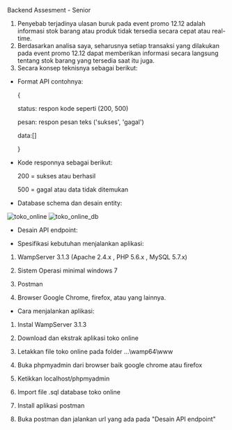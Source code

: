 Backend Assesment - Senior

1. Penyebab terjadinya ulasan buruk pada event promo 12.12 adalah informasi stok barang atau produk tidak tersedia secara cepat atau real-time. 
2. Berdasarkan analisa saya, seharusnya setiap transaksi yang dilakukan pada event promo 12.12 dapat memberikan informasi secara langsung tentang stok barang yang tersedia saat itu juga.
3. Secara konsep teknisnya sebagai berikut:
- Format API contohnya: 

  {
  
    status: respon kode seperti (200, 500)
    
    pesan: respon pesan teks ('sukses', 'gagal')
    
    data:[]
    
  }
  
- Kode responnya sebagai berikut:

  200 = sukses atau berhasil
  
  500 = gagal atau data tidak ditemukan

- Database schema dan desain entity:

![toko_online](https://user-images.githubusercontent.com/950977/117690703-55338900-b1e5-11eb-9ad6-fbfd80d3ec33.png)
![toko_online_db](https://user-images.githubusercontent.com/950977/117690731-5d8bc400-b1e5-11eb-871f-2ee93572dbf8.png)


- Desain API endpoint:


- Spesifikasi kebutuhan menjalankan aplikasi:

1. WampServer 3.1.3 (Apache 2.4.x , PHP 5.6.x , MySQL 5.7.x)

2. Sistem Operasi minimal windows 7

3. Postman

4. Browser Google Chrome, firefox, atau yang lainnya.

- Cara menjalankan aplikasi:

1. Instal WampServer 3.1.3

2. Download dan ekstrak aplikasi toko online

3. Letakkan file toko online pada folder ...\wamp64\www

4. Buka phpmyadmin dari browser baik google chrome atau firefox

5. Ketikkan localhost/phpmyadmin

6. Import file .sql database toko online

7. Install aplikasi postman

8. Buka postman dan jalankan url yang ada pada "Desain API endpoint"
